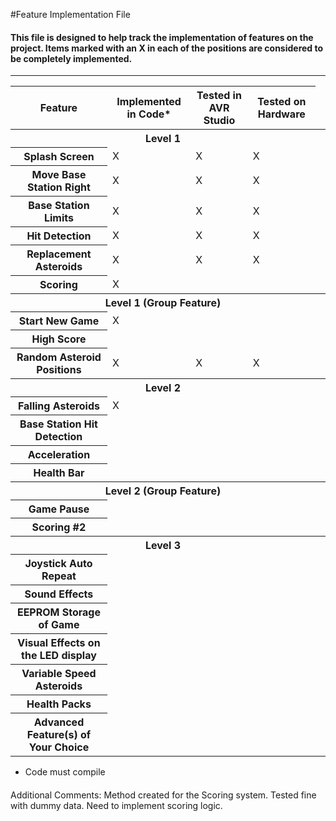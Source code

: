 #Feature Implementation File
#### This file is designed to help track the implementation of features on the project. Items marked with an X in each of the positions are considered to be completely implemented.

***

<table>
	<thead>
		<th>Feature</th>
		<th>Implemented in Code* </th>
		<th>Tested in AVR Studio</th>
		<th>Tested on Hardware</th>
	<thead>
	<tbody>
		<tr>
			<th COLSPAN='4'>Level 1<th>
		</tr>
		<tr>
			<th>Splash Screen</th>
			<td>X</td>
			<td>X</td>
			<td>X</td>
		</tr>
		<tr>
			<th>Move Base Station Right</th>
			<td>X</td>
			<td>X</td>
			<td>X</td>
		</tr>
		<tr>
			<th>Base Station Limits</th>
			<td>X</td>
			<td>X</td>
			<td>X</td>
		</tr>
		<tr>
			<th>Hit Detection</th>
			<td>X</td>
			<td>X</td>
			<td>X</td>
		</tr>
		<tr>
			<th>Replacement Asteroids</th>
			<td>X</td>
			<td>X</td>
			<td>X</td>
		</tr>
		<tr>
			<th>Scoring</th>
			<td>X</td>
			<td></td>
			<td></td>
		</tr>
		<tr>
			<th COLSPAN='4'>Level 1 (Group Feature)<th>
		</tr>
		<tr>
			<th>Start New Game</th>
			<td>X</td>
			<td></td>
			<td></td>
		</tr>
		<tr>
			<th>High Score</th>
			<td></td>
			<td></td>
			<td></td>
		</tr>
		<tr>
			<th>Random Asteroid Positions</th>
			<td>X</td>
			<td>X</td>
			<td>X</td>
		</tr>
		</tr>
		<tr>
			<th COLSPAN='4'>Level 2<th>
		</tr>
		<tr>
			<th>Falling Asteroids</th>
			<td>X</td>
			<td></td>
			<td></td>
		</tr>
		<tr>
			<th>Base Station Hit Detection</th>
			<td></td>
			<td></td>
			<td></td>
		</tr>
		<tr>
			<th>Acceleration</th>
			<td></td>
			<td></td>
			<td></td>
		</tr>
		<tr>
			<th>Health Bar</th>
			<td></td>
			<td></td>
			<td></td>
		</tr>
		<tr>
			<th COLSPAN='4'>Level 2 (Group Feature)<th>
		</tr>
		<tr>
			<th>Game Pause</th>
			<td></td>
			<td></td>
			<td></td>
		</tr>
		<tr>
			<th>Scoring #2</th>
			<td></td>
			<td></td>
			<td></td>
		</tr>
		<tr>
			<th COLSPAN='4'>Level 3<th>
		</tr>
		<tr>
			<th>Joystick Auto Repeat</th>
			<td></td>
			<td></td>
			<td></td>
		</tr>
		<tr>
			<th>Sound Effects</th>
			<td></td>
			<td></td>
			<td></td>
		</tr>
		<tr>
			<th>EEPROM Storage of Game</th>
			<td></td>
			<td></td>
			<td></td>
		</tr>
		<tr>
			<th>Visual Effects on the LED display</th>
			<td></td>
			<td></td>
			<td></td>
		</tr>
		<tr>
			<th>Variable Speed Asteroids</th>
			<td></td>
			<td></td>
			<td></td>
		</tr>
		<tr>
			<th>Health Packs</th>
			<td></td>
			<td></td>
			<td></td>
		</tr>
		<tr>
			<th>Advanced Feature(s) of Your Choice</th>
			<td></td>
			<td></td>
			<td></td>
		</tr>
	</tbody>
</table>


* Code must compile


####
Additional Comments: Method created for the Scoring system. Tested fine with dummy data. Need to implement scoring logic.